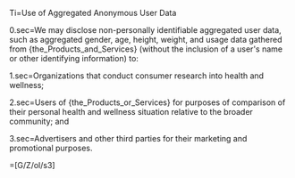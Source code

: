 Ti=Use of Aggregated Anonymous User Data

0.sec=We may disclose non-personally identifiable aggregated user data, such as aggregated gender, age, height, weight, and usage data gathered from {the_Products_and_Services} (without the inclusion of a user's name or other identifying information) to:

1.sec=Organizations that conduct consumer research into health and wellness;

2.sec=Users of {the_Products_or_Services} for purposes of comparison of their personal health and wellness situation relative to the broader community; and

3.sec=Advertisers and other third parties for their marketing and promotional purposes.

=[G/Z/ol/s3]

